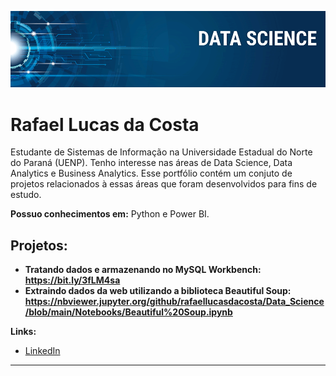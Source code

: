 
<p align="center">
  <img src="banner.png" >
</p>

# Rafael Lucas da Costa

Estudante de Sistemas de Informação na Universidade Estadual do Norte do Paraná (UENP). Tenho interesse nas áreas de Data Science, Data Analytics e Business Analytics. Esse portfólio contém um conjuto de projetos relacionados à essas áreas que foram desenvolvidos para fins de estudo.

**Possuo conhecimentos em:** Python e Power BI.

## Projetos:

* **Tratando dados e armazenando no MySQL Workbench: https://bit.ly/3fLM4sa** 
* **Extraindo dados da web utilizando a biblioteca Beautiful Soup: https://nbviewer.jupyter.org/github/rafaellucasdacosta/Data_Science/blob/main/Notebooks/Beautiful%20Soup.ipynb**

**Links:**
* [LinkedIn](www.linkedin.com/in/rafael-lucas-da-costa-1ab11a160)




---





